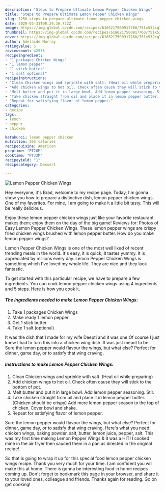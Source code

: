 ```yaml
---
description: "Steps to Prepare Ultimate Lemon Pepper Chicken Wings"
title: "Steps to Prepare Ultimate Lemon Pepper Chicken Wings"
slug: 3250-steps-to-prepare-ultimate-lemon-pepper-chicken-wings
date: 2020-05-31T08:39:36.732Z
image: https://img-global.cpcdn.com/recipes/6166217500917760/751x532cq70/lemon-pepper-chicken-wings-recipe-main-photo.jpg
thumbnail: https://img-global.cpcdn.com/recipes/6166217500917760/751x532cq70/lemon-pepper-chicken-wings-recipe-main-photo.jpg
cover: https://img-global.cpcdn.com/recipes/6166217500917760/751x532cq70/lemon-pepper-chicken-wings-recipe-main-photo.jpg
author: Adelaide Murray
ratingvalue: 5
reviewcount: 42535
recipeingredient:
- "1 packages Chicken Wings"
- "1 lemon pepper"
- "1 stick butter"
- "1 salt optional"
recipeinstructions:
- "Clean Chicken wings and sprinkle with salt. (Heat oil while preparing)"
- "Add chicken wings to hot oil. Check often cause they will stick to the bottom of pot."
- "Melt butter and put it in large bowl. Add lemon pepper seasoning. Stir."
- "Take chicken straight from oil and place it in lemon pepper butter. (Chicken should be crispy) Add more lemon pepper season to the top of chicken. Cover bowl and shake."
- "Repeat for satisfying flavor of lemon pepper."
categories:
- Recipe
tags:
- lemon
- pepper
- chicken

katakunci: lemon pepper chicken 
nutrition: 205 calories
recipecuisine: American
preptime: "PT26M"
cooktime: "PT33M"
recipeyield: "1"
recipecategory: Dessert

---
```



![Lemon Pepper Chicken Wings](https://img-global.cpcdn.com/recipes/6166217500917760/751x532cq70/lemon-pepper-chicken-wings-recipe-main-photo.jpg)

Hey everyone, it's Brad, welcome to my recipe page. Today, I'm gonna show you how to prepare a distinctive dish, lemon pepper chicken wings. One of my favorites. For mine, I am going to make it a little bit tasty. This will be really delicious.

Enjoy these lemon pepper chicken wings just like your favorite restaurant makes them; enjoy them on the day of the big game! Reviews for: Photos of Easy Lemon Pepper Chicken Wings. These lemon pepper wings are crispy fried chicken wings brushed with lemon pepper butter. How do you make lemon pepper wings?

Lemon Pepper Chicken Wings is one of the most well liked of recent trending meals in the world. It's easy, it is quick, it tastes yummy. It is appreciated by millions every day. Lemon Pepper Chicken Wings is something which I've loved my whole life. They are nice and they look fantastic.


To get started with this particular recipe, we have to prepare a few ingredients. You can cook lemon pepper chicken wings using 4 ingredients and 5 steps. Here is how you cook it.

<!--inarticleads1-->

##### The ingredients needed to make Lemon Pepper Chicken Wings:

1. Take 1 packages Chicken Wings
1. Make ready 1 lemon pepper
1. Get 1 stick butter
1. Take 1 salt (optional)


It was the dish that I made for my wife Deepti and it was one Of course I just knew I had to turn this into a chicken wing dish. It was just meant to be. Sure the lemon pepper would flavour the wings, but what else? Perfect for dinner, game day, or to satisfy that wing craving. 

<!--inarticleads2-->

##### Instructions to make Lemon Pepper Chicken Wings:

1. Clean Chicken wings and sprinkle with salt. (Heat oil while preparing)
1. Add chicken wings to hot oil. Check often cause they will stick to the bottom of pot.
1. Melt butter and put it in large bowl. Add lemon pepper seasoning. Stir.
1. Take chicken straight from oil and place it in lemon pepper butter. (Chicken should be crispy) Add more lemon pepper season to the top of chicken. Cover bowl and shake.
1. Repeat for satisfying flavor of lemon pepper.


Sure the lemon pepper would flavour the wings, but what else? Perfect for dinner, game day, or to satisfy that wing craving. Here&#39;s what you need: chicken wings, baking powder, salt, butter, lemon juice, pepper, salt. This was my first time making Lemon Pepper Wings &amp; it was a HIT! I cooked mine in the air fryer then sauced them in a pan as directed in the original recipe! 

So that is going to wrap it up for this special food lemon pepper chicken wings recipe. Thank you very much for your time. I am confident you will make this at home. There is gonna be interesting food in home recipes coming up. Don't forget to bookmark this page in your browser, and share it to your loved ones, colleague and friends. Thanks again for reading. Go on get cooking!
